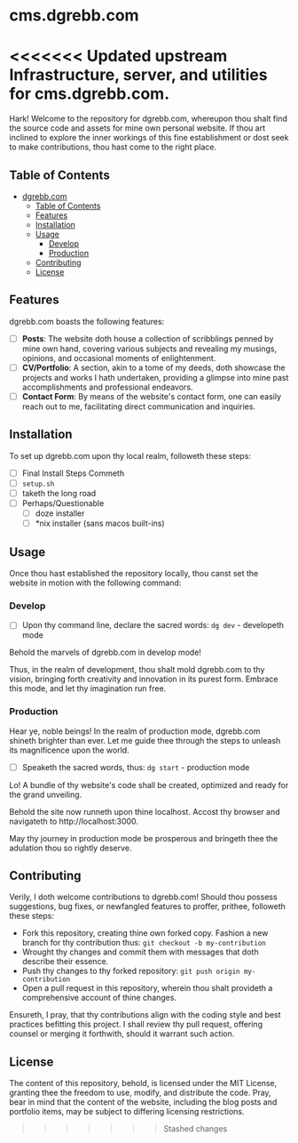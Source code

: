 # cms.dgrebb.com

<<<<<<< Updated upstream
Infrastructure, server, and utilities for cms.dgrebb.com.
=======
Hark! Welcome to the repository for dgrebb.com, whereupon thou shalt find the source code and assets for mine own personal website. If thou art inclined to explore the inner workings of this fine establishment or dost seek to make contributions, thou hast come to the right place.

## Table of Contents

- [dgrebb.com](#dgrebbcom)
  - [Table of Contents](#table-of-contents)
  - [Features](#features)
  - [Installation](#installation)
  - [Usage](#usage)
    - [Develop](#develop)
    - [Production](#production)
  - [Contributing](#contributing)
  - [License](#license)

## Features

dgrebb.com boasts the following features:

- [ ] **Posts**: The website doth house a collection of scribblings penned by mine own hand, covering various subjects and revealing my musings, opinions, and occasional moments of enlightenment.
- [ ] **CV/Portfolio**: A section, akin to a tome of my deeds, doth showcase the projects and works I hath undertaken, providing a glimpse into mine past accomplishments and professional endeavors.
- [ ] **Contact Form**: By means of the website's contact form, one can easily reach out to me, facilitating direct communication and inquiries.

## Installation

To set up dgrebb.com upon thy local realm, followeth these steps:

- [ ]  Final Install Steps Commeth
  - [ ] `setup.sh`
  - [ ] taketh the long road
- [ ] Perhaps/Questionable
  - [ ] doze installer
  - [ ] *nix installer (sans macos built-ins)

## Usage

Once thou hast established the repository locally, thou canst set the website in motion with the following command:

### Develop

- [ ] Upon thy command line, declare the sacred words: `dg dev` - developeth mode 

Behold the marvels of dgrebb.com in develop mode!

Thus, in the realm of development, thou shalt mold dgrebb.com to thy vision, bringing forth creativity and innovation in its purest form. Embrace this mode, and let thy imagination run free.

### Production

Hear ye, noble beings! In the realm of production mode, dgrebb.com shineth brighter than ever. Let me guide thee through the steps to unleash its magnificence upon the world.

- [ ] Speaketh the sacred words, thus: `dg start` - production mode

Lo! A bundle of thy website's code shall be created, optimized and ready for the grand unveiling.

Behold the site now runneth upon thine localhost. Accost thy browser and navigateth to http://localhost:3000.

May thy journey in production mode be prosperous and bringeth thee the adulation thou so rightly deserve.

## Contributing

Verily, I doth welcome contributions to dgrebb.com! Should thou possess suggestions, bug fixes, or newfangled features to proffer, prithee, followeth these steps:

- Fork this repository, creating thine own forked copy.
Fashion a new branch for thy contribution thus: `git checkout -b my-contribution`
- Wrought thy changes and commit them with messages that doth describe their essence.
- Push thy changes to thy forked repository: `git push origin my-contribution`
- Open a pull request in this repository, wherein thou shalt provideth a comprehensive account of thine changes.

Ensureth, I pray, that thy contributions align with the coding style and best practices befitting this project. I shall review thy pull request, offering counsel or merging it forthwith, should it warrant such action.

## License

The content of this repository, behold, is licensed under the MIT License, granting thee the freedom to use, modify, and distribute the code. Pray, bear in mind that the content of the website, including the blog posts and portfolio items, may be subject to differing licensing restrictions.
>>>>>>> Stashed changes
